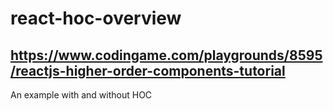 # react-hoc-overview

## https://www.codingame.com/playgrounds/8595/reactjs-higher-order-components-tutorial

An example with and without HOC
